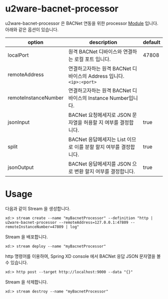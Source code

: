 # u2ware-bacnet-processor

u2ware-bacnet-processor 은 BACNet 연동을 위한 processor [Module](http://docs.spring.io/spring-xd/docs/1.2.1.RELEASE/reference/html/#modules) 입니다. 아래와 같은 옵션이 있습니다.

|option|description|default|
|---|---|---|
|localPort|원격 BACNet 디바이스와 연결하는 로컬 포트 입니다.|47808|
|remoteAddress|연결하고자하는 원격 BACNet 디바이스의 Address 입니다. ```<ip>:<port>```| |
|remoteInstanceNumber|연결하고자하는 원격 BACNet 디바이스의 Instance Number입니다.| |
|jsonInput|BACNet 요청메세지로 JSON 문자열을 허용할 지  여부를 결정합니다.|true|
|split|BACNet 응답메세지는 List 이므로 이를 분할 할지 여부를 결정합니다.|true|
|jsonOutput|BACNet 응답메세지를 JSON 으로 변환 할지 여부를 결정합니다.|true|

# Usage

다음과 같이 Stream 을 생성합니다.
```
xd:> stream create --name "myBacnetProcessor" --definition "http | u2ware-bacnet-processor --remoteAddress=127.0.0.1:47809 --remoteInstanceNumber=47809 | log"
```

Stream 을 배포합니다.
```
xd:> stream deploy --name "myBacnetProcessor"
```

http 명령어를 이용하여, Spring XD console 에서 BACNet 응답 JSON 문자열을 볼 수 있습니다.
```
xd:> http post --target http://localhost:9000 --data "{}"
```

Stream 을 삭제합니다.
```
xd:> stream destroy --name "myBacnetProcessor"
```



